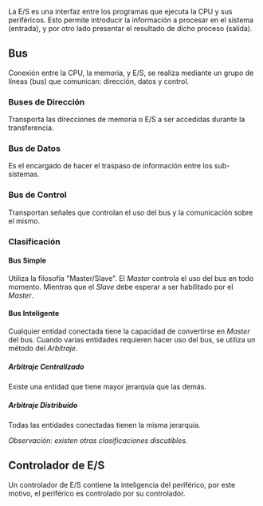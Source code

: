 La E/S es una interfaz entre los programas que ejecuta la CPU y sus periféricos. Esto permite introducir la información a procesar en el sistema (entrada), y por otro lado presentar el resultado de dicho proceso (salida).

## Bus
Conexión entre la CPU, la memoria, y E/S, se realiza mediante un grupo de líneas (bus) que comunican: dirección, datos y control.

### Buses de Dirección
Transporta las direcciones de memoria o E/S a ser accedidas durante la transferencia.

### Bus de Datos
Es el encargado de hacer el traspaso de información entre los sub-sistemas.

### Bus de Control
Transportan señales que controlan el uso del bus y la comunicación sobre el mismo.

### Clasificación
#### Bus Simple
Utiliza la filosofía "Master/Slave". El *Master* controla el uso del bus en todo momento. Mientras que el *Slave* debe esperar a ser habilitado por el *Master*.

#### Bus Inteligente
Cualquier entidad conectada tiene la capacidad de convertirse en *Master* del bus.
Cuando varias entidades requieren hacer uso del bus, se utiliza un método del *Arbitraje*.

##### Arbitraje Centralizado
Existe una entidad que tiene mayor jerarquía que las demás.

##### Arbitraje Distribuido
Todas las entidades conectadas tienen la misma jerarquía.

*Observación: existen otras clasificaciones discutibles.*

## Controlador de E/S
Un controlador de E/S contiene la inteligencia del periférico, por este motivo, el periférico es controlado por su controlador.